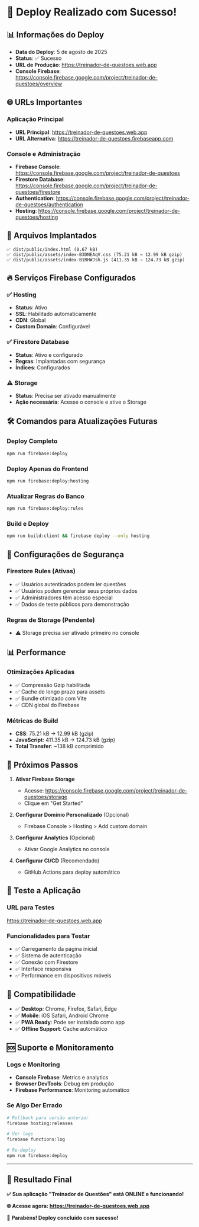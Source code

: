 # 🎉 Deploy Realizado com Sucesso!

## 📊 Informações do Deploy

- **Data do Deploy**: 5 de agosto de 2025
- **Status**: ✅ Sucesso
- **URL de Produção**: https://treinador-de-questoes.web.app
- **Console Firebase**: https://console.firebase.google.com/project/treinador-de-questoes/overview

## 🌐 URLs Importantes

### Aplicação Principal
- **URL Principal**: https://treinador-de-questoes.web.app
- **URL Alternativa**: https://treinador-de-questoes.firebaseapp.com

### Console e Administração
- **Firebase Console**: https://console.firebase.google.com/project/treinador-de-questoes
- **Firestore Database**: https://console.firebase.google.com/project/treinador-de-questoes/firestore
- **Authentication**: https://console.firebase.google.com/project/treinador-de-questoes/authentication
- **Hosting**: https://console.firebase.google.com/project/treinador-de-questoes/hosting

## 📁 Arquivos Implantados

```
✅ dist/public/index.html (0.67 kB)
✅ dist/public/assets/index-B3DNEAqV.css (75.21 kB → 12.99 kB gzip)
✅ dist/public/assets/index-B1RHWJsh.js (411.35 kB → 124.73 kB gzip)
```

## 🔥 Serviços Firebase Configurados

### ✅ Hosting
- **Status**: Ativo
- **SSL**: Habilitado automaticamente
- **CDN**: Global
- **Custom Domain**: Configurável

### ✅ Firestore Database
- **Status**: Ativo e configurado
- **Regras**: Implantadas com segurança
- **Índices**: Configurados

### ⚠️ Storage
- **Status**: Precisa ser ativado manualmente
- **Ação necessária**: Acesse o console e ative o Storage

## 🛠️ Comandos para Atualizações Futuras

### Deploy Completo
```bash
npm run firebase:deploy
```

### Deploy Apenas do Frontend
```bash
npm run firebase:deploy:hosting
```

### Atualizar Regras do Banco
```bash
npm run firebase:deploy:rules
```

### Build e Deploy
```bash
npm run build:client && firebase deploy --only hosting
```

## 🔐 Configurações de Segurança

### Firestore Rules (Ativas)
- ✅ Usuários autenticados podem ler questões
- ✅ Usuários podem gerenciar seus próprios dados
- ✅ Administradores têm acesso especial
- ✅ Dados de teste públicos para demonstração

### Regras de Storage (Pendente)
- ⚠️ Storage precisa ser ativado primeiro no console

## 📊 Performance

### Otimizações Aplicadas
- ✅ Compressão Gzip habilitada
- ✅ Cache de longo prazo para assets
- ✅ Bundle otimizado com Vite
- ✅ CDN global do Firebase

### Métricas do Build
- **CSS**: 75.21 kB → 12.99 kB (gzip)
- **JavaScript**: 411.35 kB → 124.73 kB (gzip)
- **Total Transfer**: ~138 kB comprimido

## 🚀 Próximos Passos

1. **Ativar Firebase Storage**
   - Acesse: https://console.firebase.google.com/project/treinador-de-questoes/storage
   - Clique em "Get Started"

2. **Configurar Domínio Personalizado** (Opcional)
   - Firebase Console > Hosting > Add custom domain

3. **Configurar Analytics** (Opcional)
   - Ativar Google Analytics no console

4. **Configurar CI/CD** (Recomendado)
   - GitHub Actions para deploy automático

## 🧪 Teste a Aplicação

### URL para Testes
https://treinador-de-questoes.web.app

### Funcionalidades para Testar
- ✅ Carregamento da página inicial
- ✅ Sistema de autenticação
- ✅ Conexão com Firestore
- ✅ Interface responsiva
- ✅ Performance em dispositivos móveis

## 📱 Compatibilidade

- ✅ **Desktop**: Chrome, Firefox, Safari, Edge
- ✅ **Mobile**: iOS Safari, Android Chrome
- ✅ **PWA Ready**: Pode ser instalado como app
- ✅ **Offline Support**: Cache automático

## 🆘 Suporte e Monitoramento

### Logs e Monitoring
- **Console Firebase**: Metrics e analytics
- **Browser DevTools**: Debug em produção
- **Firebase Performance**: Monitoring automático

### Se Algo Der Errado
```bash
# Rollback para versão anterior
firebase hosting:releases

# Ver logs
firebase functions:log

# Re-deploy
npm run firebase:deploy
```

---

## 🎯 Resultado Final

**✅ Sua aplicação "Treinador de Questões" está ONLINE e funcionando!**

**🌐 Acesse agora: https://treinador-de-questoes.web.app**

🎉 **Parabéns! Deploy concluído com sucesso!**
